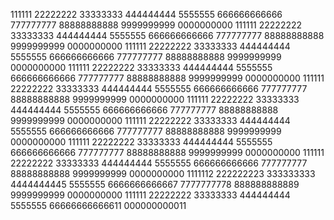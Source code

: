 111111
22222222
33333333
444444444
5555555
666666666666
777777777
88888888888
9999999999
0000000000
111111
22222222
33333333
444444444
5555555
666666666666
777777777
88888888888
9999999999
0000000000
111111
22222222
33333333
444444444
5555555
666666666666
777777777
88888888888
9999999999
0000000000
111111
22222222
33333333
444444444
5555555
666666666666
777777777
88888888888
9999999999
0000000000
111111
22222222
33333333
444444444
5555555
666666666666
777777777
88888888888
9999999999
0000000000
111111
22222222
33333333
444444444
5555555
666666666666
777777777
88888888888
9999999999
0000000000
111111
22222222
33333333
444444444
5555555
666666666666
777777777
88888888888
9999999999
0000000000
111111
22222222
33333333
444444444
5555555
666666666666
777777777
88888888888
9999999999
0000000000
111111
22222222
33333333
444444444
5555555
666666666666
777777777
88888888888
9999999999
0000000000
1111112
222222223
333333333
4444444445
5555555
6666666666667
7777777778
888888888889
9999999999
0000000000
111111
22222222
33333333
444444444
5555555
66666666666611
000000000011

